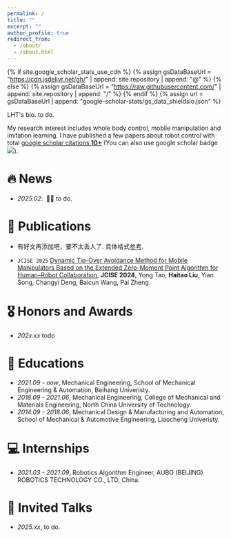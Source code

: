```yaml
---
permalink: /
title: ""
excerpt: ""
author_profile: true
redirect_from: 
  - /about/
  - /about.html
---
```


{% if site.google_scholar_stats_use_cdn %}
{% assign gsDataBaseUrl = "https://cdn.jsdelivr.net/gh/" | append: site.repository | append: "@" %}
{% else %}
{% assign gsDataBaseUrl = "https://raw.githubusercontent.com/" | append: site.repository | append: "/" %}
{% endif %}
{% assign url = gsDataBaseUrl | append: "google-scholar-stats/gs_data_shieldsio.json" %}

<span class='anchor' id='about-me'></span>

LHT's bio.
to do. 

My research interest includes whole body control, mobile manipulation and imitation learning. I have published a few papers about robot control with total <a href='https://scholar.google.com/citations?user=WKIU5NoAAAAJ'>google scholar citations <strong><span id='total_cit'>10+</span></strong></a> (You can also use google scholar badge <a href='https://scholar.google.com/citations?user=WKIU5NoAAAAJ'><img src="https://img.shields.io/endpoint?url={{ url | url_encode }}&logo=Google%20Scholar&labelColor=f6f6f6&color=9cf&style=flat&label=citations"></a>).


# 🔥 News
- *2025.02*: &nbsp;🎉🎉 to do. 


# 📝 Publications 

- 有好文再添加吧，要不太丢人了. 具体格式[参考](https://github.com/RayeRen/acad-homepage.github.io/blob/main/_pages/about.md).

- ``JCISE 2025`` [Dynamic Tip-Over Avoidance Method for Mobile Manipulators Based on the Extended Zero-Moment Point Algorithm for Human–Robot Collaboration](https://asmedigitalcollection.asme.org/computingengineering/article-abstract/doi/10.1115/1.4067523/1211021/DYNAMIC-TIP-OVER-AVOIDANCE-METHOD-FOR-MOBILE?redirectedFrom=fulltext), **JCISE 2024**, Yong Tao, **Haitao Liu**, Yian Song, Changyi Deng, Baicun Wang, Pai Zheng.

# 🎖 Honors and Awards
- *202x.xx* todo 

# 📖 Educations
- *2021.09 - now*, Mechanical Engineering, School of Mechanical Engineering \& Automation, Beihang Univeristy. 
- *2018.09 - 2021.06*, Mechanical Engineering, College of Mechanical and Materials Engineering, North China University of Technology.
- *2014.09 - 2018.06*, Mechanical Design & Manufacturing and Automation, School of Mechanical \& Automotive Engineering, Liaocheng Univeristy. 

# 💻 Internships
- *2021.03 - 2021.09*, Robotics Algorithm Engineer, AUBO (BEIJING) ROBOTICS TECHNOLOGY CO., LTD, China.

# 💬 Invited Talks
- *2025.xx*, to do. 
